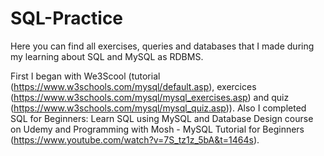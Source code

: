 # SQL-Practice
Here you can find all exercises, queries and databases that I made during my learning about SQL and MySQL as RDBMS.

First I began with We3Scool (tutorial (https://www.w3schools.com/mysql/default.asp), exercices (https://www.w3schools.com/mysql/mysql_exercises.asp) and quiz (https://www.w3schools.com/mysql/mysql_quiz.asp)). Also I completed SQL for Beginners: Learn SQL using MySQL and Database Design course on Udemy and 
Programming with Mosh - MySQL Tutorial for Beginners (https://www.youtube.com/watch?v=7S_tz1z_5bA&t=1464s).

